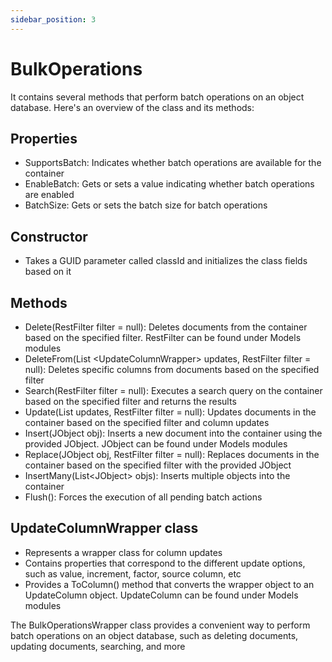```yaml
---
sidebar_position: 3
---
```

# BulkOperations

It contains several methods that perform batch operations on an object database. Here's an overview of the class and its methods:

## Properties

- SupportsBatch: Indicates whether batch operations are available for the container
- EnableBatch: Gets or sets a value indicating whether batch operations are enabled
- BatchSize: Gets or sets the batch size for batch operations

## Constructor

- Takes a GUID parameter called classId and initializes the class fields based on it

## Methods

- Delete(RestFilter filter = null): Deletes documents from the container based on the specified filter. RestFilter can be found under Models modules
- DeleteFrom(List &lt;UpdateColumnWrapper&gt; updates, RestFilter filter = null): Deletes specific columns from documents based on the specified filter
- Search(RestFilter filter = null): Executes a search query on the container based on the specified filter and returns the results
- Update(List updates, RestFilter filter = null): Updates documents in the container based on the specified filter and column updates
- Insert(JObject obj): Inserts a new document into the container using the provided JObject.  JObject can be found under Models modules
- Replace(JObject obj, RestFilter filter = null): Replaces documents in the container based on the specified filter with the provided JObject
- InsertMany(List&lt;JObject&gt; objs): Inserts multiple objects into the container
- Flush(): Forces the execution of all pending batch actions

## UpdateColumnWrapper class

- Represents a wrapper class for column updates
- Contains properties that correspond to the different update options, such as value, increment, factor, source column, etc
- Provides a ToColumn() method that converts the wrapper object to an UpdateColumn object. UpdateColumn can be found under Models modules

The BulkOperationsWrapper class provides a convenient way to perform batch operations on an object database, such as deleting documents, updating documents, searching, and more
